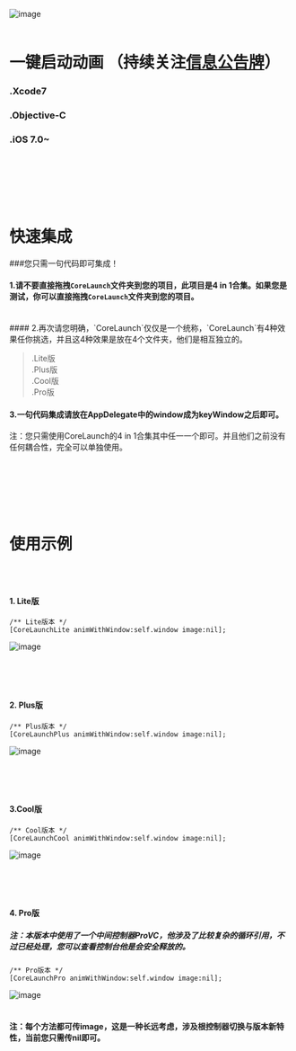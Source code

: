 ![image](https://github.com/CharlinFeng/Resource/blob/master/CoreLaunch/logo.png)<br /><br />

一键启动动画 （持续关注[信息公告牌](https://github.com/CharlinFeng/Show)）
==========
### .Xcode7
### .Objective-C
### .iOS 7.0~

<br/><br/><br/>
快速集成
==========

###您只需一句代码即可集成！
<br/>
#### 1.请不要直接拖拽`CoreLaunch`文件夹到您的项目，此项目是4 in 1合集。如果您是测试，你可以直接拖拽`CoreLaunch`文件夹到您的项目。
<br/>
#### 2.再次请您明确，`CoreLaunch`仅仅是一个统称，`CoreLaunch`有4种效果任你挑选，并且这4种效果是放在4个文件夹，他们是相互独立的。

> .Lite版<br/>
> .Plus版<br/>
> .Cool版<br/>
> .Pro版<br/>

#### 3.一句代码集成请放在AppDelegate中的window成为keyWindow之后即可。

注：您只需使用CoreLaunch的4 in 1合集其中任一一个即可。并且他们之前没有任何耦合性，完全可以单独使用。


<br/><br/><br/>
使用示例
==========

<br/><br/>
#### 1. Lite版

    /** Lite版本 */
    [CoreLaunchLite animWithWindow:self.window image:nil];

![image](https://github.com/CharlinFeng/Resource/blob/master/CoreLaunch/1.gif)<br /><br />

<br/><br/>
#### 2. Plus版

    /** Plus版本 */
    [CoreLaunchPlus animWithWindow:self.window image:nil];

![image](https://github.com/CharlinFeng/Resource/blob/master/CoreLaunch/2.gif)<br /><br />

<br/><br/>
#### 3.Cool版

    /** Cool版本 */
    [CoreLaunchCool animWithWindow:self.window image:nil];

![image](https://github.com/CharlinFeng/Resource/blob/master/CoreLaunch/3.gif)<br /><br />

<br/><br/>
#### 4. Pro版

##### 注：本版本中使用了一个中间控制器ProVC，他涉及了比较复杂的循环引用，不过已经处理，您可以查看控制台他是会安全释放的。

    /** Pro版本 */
    [CoreLaunchPro animWithWindow:self.window image:nil];

![image](https://github.com/CharlinFeng/Resource/blob/master/CoreLaunch/4.gif)<br /><br />


#### 注：每个方法都可传image，这是一种长远考虑，涉及根控制器切换与版本新特性，当前您只需传nil即可。
